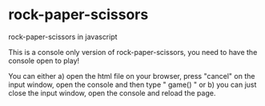 # rock-paper-scissors

rock-paper-scissors in javascript

This is a console only version of rock-paper-scissors, you need to have the console open to play!

You can either a) open the html file on your browser, press "cancel" on the input window, open the console and then type " game() " or b) you can just close the input window, open the console and reload the page.
